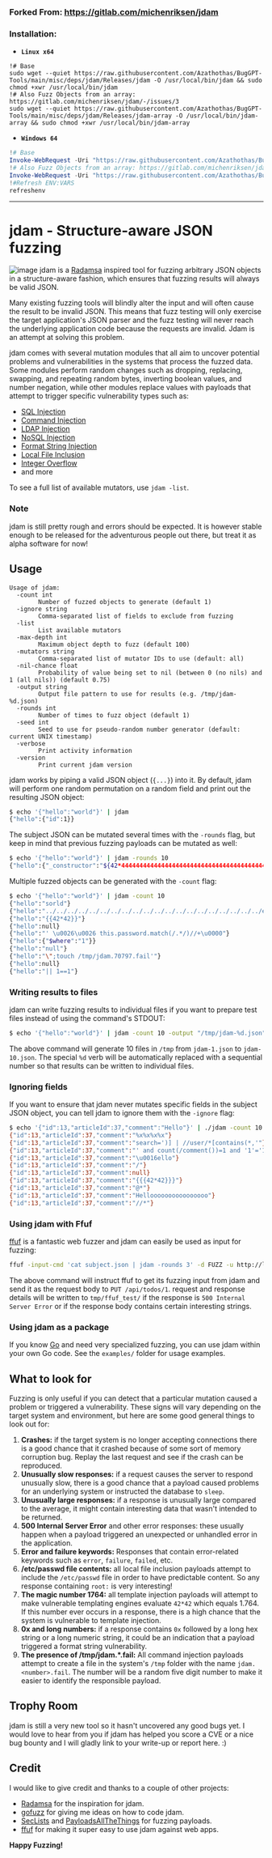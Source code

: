 ### Forked From: https://gitlab.com/michenriksen/jdam

### Installation:
- **`Linux x64`**
```
!# Base
sudo wget --quiet https://raw.githubusercontent.com/Azathothas/BugGPT-Tools/main/misc/deps/jdam/Releases/jdam -O /usr/local/bin/jdam && sudo chmod +xwr /usr/local/bin/jdam 
!# Also Fuzz Objects from an array: https://gitlab.com/michenriksen/jdam/-/issues/3
sudo wget --quiet https://raw.githubusercontent.com/Azathothas/BugGPT-Tools/main/misc/deps/jdam/Releases/jdam-array -O /usr/local/bin/jdam-array && sudo chmod +xwr /usr/local/bin/jdam-array 
```
- **`Windows 64`**
```powershell
!# Base
Invoke-WebRequest -Uri "https://raw.githubusercontent.com/Azathothas/BugGPT-Tools/main/misc/deps/jdam/Releases/jdam-win64" -OutFile "$env:USERPROFILE\go\bin\jdam.exe"
!# Also Fuzz Objects from an array: https://gitlab.com/michenriksen/jdam/-/issues/3
Invoke-WebRequest -Uri "https://raw.githubusercontent.com/Azathothas/BugGPT-Tools/main/misc/deps/jdam/Releases/jdam-array-win64" -OutFile "$env:USERPROFILE\go\bin\jdam-array.exe" 
!#Refresh ENV:VARS
refreshenv
```
---

# jdam - Structure-aware JSON fuzzing

![image](https://github.com/Azathothas/BugGPT-Tools/assets/58171889/ee56f05e-15c5-47dc-9e6d-d322c658cbbf)
jdam is a [Radamsa] inspired tool for fuzzing arbitrary JSON objects in a structure-aware fashion, which ensures that fuzzing results will always be valid JSON.

Many existing fuzzing tools will blindly alter the input and will often cause the result to be invalid JSON. This means that fuzz testing will only exercise the target application's JSON parser and the fuzz testing will never reach the underlying application code because the requests are invalid. Jdam is an attempt at solving this problem.

jdam comes with several mutation modules that all aim to uncover potential problems and vulnerabilities in the systems that process the fuzzed data. Some modules perform random changes such as dropping, replacing, swapping, and repeating random bytes, inverting boolean values, and number negation, while other modules replace values with payloads that attempt to trigger specific vulnerability types such as:

- [SQL Injection]
- [Command Injection]
- [LDAP Injection]
- [NoSQL Injection]
- [Format String Injection]
- [Local File Inclusion]
- [Integer Overflow]
- and more

To see a full list of available mutators, use `jdam -list`.

### Note
jdam is still pretty rough and errors should be expected. It is however stable enough to be released for the adventurous people out there, but treat it as alpha software for now!



## Usage

```
Usage of jdam:
  -count int
    	Number of fuzzed objects to generate (default 1)
  -ignore string
    	Comma-separated list of fields to exclude from fuzzing
  -list
    	List available mutators
  -max-depth int
    	Maximum object depth to fuzz (default 100)
  -mutators string
    	Comma-separated list of mutator IDs to use (default: all)
  -nil-chance float
    	Probability of value being set to nil (between 0 (no nils) and 1 (all nils)) (default 0.75)
  -output string
    	Output file pattern to use for results (e.g. /tmp/jdam-%d.json)
  -rounds int
    	Number of times to fuzz object (default 1)
  -seed int
    	Seed to use for pseudo-random number generator (default: current UNIX timestamp)
  -verbose
    	Print activity information
  -version
    	Print current jdam version

```

jdam works by piping a valid JSON object (`{...}`) into it. By default, jdam will perform one random permutation on a random field and print out the resulting JSON object:

```bash
$ echo '{"hello":"world"}' | jdam
{"hello":{"id":1}}
```

The subject JSON can be mutated several times with the `-rounds` flag, but keep in mind that previous fuzzing payloads can be mutated as well:

```bash
$ echo '{"hello":"world"}' | jdam -rounds 10
{"hello":{"_constructor":"${42*444444444444444444444444444444444444444444444444444444444444444444444444444444444444444444444444442}"}}
```

Multiple fuzzed objects can be generated with the `-count` flag:

```bash
$ echo '{"hello":"world"}' | jdam -count 10
{"hello":"sorld"}
{"hello":"../../../../../../../../../../../../../../../../../../../../etc/passwd"}
{"hello":"{{42*42}}"}
{"hello":null}
{"hello":"' \u0026\u0026 this.password.match(/.*/)//+\u0000"}
{"hello":{"$where":"1"}}
{"hello":"null"}
{"hello":"\";touch /tmp/jdam.70797.fail'"}
{"hello":null}
{"hello":"|| 1==1"}
```

### Writing results to files

jdam can write fuzzing results to individual files if you want to prepare test files instead of using the command's STDOUT:

```bash
$ echo '{"hello":"world"}' | jdam -count 10 -output "/tmp/jdam-%d.json"
```

The above command will generate 10 files in `/tmp` from `jdam-1.json` to `jdam-10.json`. The special `%d` verb will be automatically replaced with a sequential number so that results can be written to individual files.

### Ignoring fields

If you want to ensure that jdam never mutates specific fields in the subject JSON object, you can tell jdam to ignore them with the `-ignore` flag:

```bash
$ echo '{"id":13,"articleId":37,"comment":"Hello"}' | ./jdam -count 10 -ignore id,articleId
{"id":13,"articleId":37,"comment":"%x%x%x%x"}
{"id":13,"articleId":37,"comment":"search=')] | //user/*[contains(*,'"}
{"id":13,"articleId":37,"comment":"' and count(/comment())=1 and '1'='1"}
{"id":13,"articleId":37,"comment":"\u0016ello"}
{"id":13,"articleId":37,"comment":"/"}
{"id":13,"articleId":37,"comment":null}
{"id":13,"articleId":37,"comment":"{{{42*42}}}"}
{"id":13,"articleId":37,"comment":"@*"}
{"id":13,"articleId":37,"comment":"Helloooooooooooooooo"}
{"id":13,"articleId":37,"comment":"//*"}
```

### Using jdam with Ffuf

[ffuf] is a fantastic web fuzzer and jdam can easily be used as input for fuzzing:

```bash
ffuf -input-cmd 'cat subject.json | jdam -rounds 3' -d FUZZ -u http://localhost/api/todos/1 -X PUT -v -mc 500 -mr 'error|failed|failure|fault|abort|root:|1764|0x|\d{20}' -od /tmp/ffuf_test
```

The above command will instruct ffuf to get its fuzzing input from jdam and send it as the request body to `PUT /api/todos/1`. request and response details will be written to `tmp/ffuf_test/` if the response is `500 Internal Server Error` or if the response body contains certain interesting strings.

### Using jdam as a package

If you know [Go] and need very specialized fuzzing, you can use jdam within your own Go code. See the `examples/` folder for usage examples.

## What to look for

Fuzzing is only useful if you can detect that a particular mutation caused a problem or triggered a vulnerability. These signs will vary depending on the target system and environment, but here are some good general things to look out for:

1. **Crashes:** if the target system is no longer accepting connections there is a good chance that it crashed because of some sort of memory corruption bug. Replay the last request and see if the crash can be reproduced.
1. **Unusually slow responses:** if a request causes the server to respond unusually slow, there is a good chance that a payload caused problems for an underlying system or instructed the database to `sleep`.
1. **Unusually large responses:** if a response is unusually large compared to the average, it might contain interesting data that wasn't intended to be returned.
1. **500 Internal Server Error** and other error responses: these usually happen when a payload triggered an unexpected or unhandled error in the application.
1. **Error and failure keywords:** Responses that contain error-related keywords such as `error`, `failure`, `failed`, etc.
1. **/etc/passwd file contents:** all local file inclusion payloads attempt to include the `/etc/passwd` file in order to have predictable content. So any response containing `root:` is very interesting!
1. **The magic number 1764:** all template injection payloads will attempt to make vulnerable templating engines evaluate `42*42` which equals 1.764. If this number ever occurs in a response, there is a high chance that the system is vulnerable to template injection.
1. **0x and long numbers:** if a response contains `0x` followed by a long hex string or a long numeric string, it could be an indication that a payload triggered a format string vulnerability.
1. **The presence of /tmp/jdam.*.fail:** All command injection payloads attempt to create a file in the system's `/tmp` folder with the name `jdam.<number>.fail`. The number will be a random five  digit number to make it easier to identify the responsible payload.

## Trophy Room

jdam is still a very new tool so it hasn't uncovered any good bugs yet. I would love to hear from you if jdam has helped you score a CVE or a nice bug bounty and I will gladly link to your write-up or report here. :)

## Credit

I would like to give credit and thanks to a couple of other projects:

- [Radamsa] for the inspiration for jdam.
- [gofuzz] for giving me ideas on how to code jdam.
- [SecLists] and [PayloadsAllTheThings] for fuzzing payloads.
- [ffuf] for making it super easy to use jdam against web apps.

**Happy Fuzzing!**

[Radamsa]: https://gitlab.com/akihe/radamsa
[SQL Injection]: https://owasp.org/www-community/attacks/SQL_Injection
[Command Injection]: https://owasp.org/www-community/attacks/Command_Injection
[LDAP Injection]: https://owasp.org/www-community/attacks/LDAP_Injection
[NoSQL Injection]: https://owasp.org/www-project-web-security-testing-guide/latest/4-Web_Application_Security_Testing/07-Input_Validation_Testing/05.6-Testing_for_NoSQL_Injection
[Format String Injection]: https://owasp.org/www-community/attacks/Format_string_attack
[Local File Inclusion]: https://owasp.org/www-project-web-security-testing-guide/latest/4-Web_Application_Security_Testing/07-Input_Validation_Testing/11.1-Testing_for_Local_File_Inclusion
[Integer Overflow]: https://en.wikipedia.org/wiki/Integer_overflow
[release]: https://gitlab.com/michenriksen/jdam/-/releases
[ffuf]: https://github.com/ffuf/ffuf/
[Go]: https://golang.org/
[gofuzz]: https://github.com/google/gofuzz
[SecLists]: https://github.com/danielmiessler/SecLists
[PayloadsAllTheThings]: https://github.com/swisskyrepo/PayloadsAllTheThings
